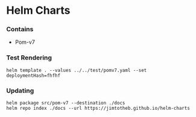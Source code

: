 # Helm Charts

### Contains

- Pom-v7

### Test Rendering

```shell
helm template . --values ../../test/pomv7.yaml --set deploymentHash=fhfhf
```

### Updating

```shell
helm package src/pom-v7 --destination ./docs
helm repo index ./docs --url https://jimtotheb.github.io/helm-charts
```
